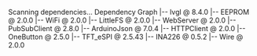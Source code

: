 

Scanning dependencies...
Dependency Graph
|-- lvgl @ 8.4.0
|-- EEPROM @ 2.0.0
|-- WiFi @ 2.0.0
|-- LittleFS @ 2.0.0
|-- WebServer @ 2.0.0
|-- PubSubClient @ 2.8.0
|-- ArduinoJson @ 7.0.4
|-- HTTPClient @ 2.0.0
|-- OneButton @ 2.5.0
|-- TFT_eSPI @ 2.5.43
|-- INA226 @ 0.5.2
|-- Wire @ 2.0.0


